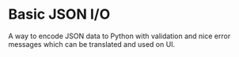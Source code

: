Basic JSON I/O
===========================

A way to encode JSON data to Python with validation and nice error messages which can be translated and used on UI.
